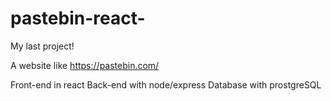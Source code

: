 # pastebin-react-

My last project!

A website like https://pastebin.com/

Front-end in react
Back-end with node/express
Database with prostgreSQL
